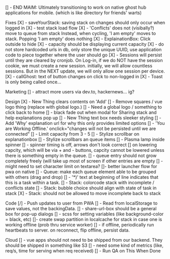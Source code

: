 [] - END MAIM: Ultimately transitioning to work on native ghost hub applications for mobile. (which is like directory for friends' warts)

Fixes
[X] - saveYourStack: saving stack on changes should only occur when logged in 
[X] - test stack load flow 
[X] - 'Conflicts' does not (visibally?) move to queue from stack
      Instead, when cycling, 'I am empty' moves to stack. 
      Popping 'I am empty' does nothing
[X] - ExplainationBox: Click outside to hide
[X] - capacity should be displaying current capacity
[X] - do not store hardcoded urls in db, only store the unique UUID,
use application code to piece together where the user should go
[X] - Sessions will persist until they are cleared by cronjob. On Log-in, if we do NOT have the session cookie, we must create a new session. initially, we will allow countless sessions. But in the NEXT update, we will only allow one session per device. 
[X] - callGhost: text of button changes on click to non-logged in
[X] - Toast is only being called once...

Marketing
[] - attract more users via dev.to, hackernews... ig?

Design
[X] - New Thing clears contents on 'Add'
[] - Remove squares / vue logo thing (replace with global logo.)
[] - Need a global logo / something to click back to home
[] - black fade out when modal for Sharing stack and help explanations pop up
[] - New Thing text box needs sleeker styling
[] - Add 'Why' explanation url for why this only provides limited options
[] - 'You are Working Offline.' onclick="changes will not be persisted until we are connected"
[] - Limit capacity from 3 - 5
[] - Stylize scrollbar on explanationbox
[] - Stylize scrollbars an queue items
[] - Plasma lamp inside spinner
[] - spinner timing is off, arrows don't look correct
[] on lowering capcity, which will be via + and - buttons, capcity cannot be lowered unless there is something empty in the queue. 
[] - queue entry should not grow completely freely (will take up most of screen if other entries are empty
[] - might need to set character limit on textarea?
[]- better launcher flow for pwa on native
[] - Queue: make each queue element able to be grouped with others (drag and drop)
[] - '*)' text at beginning of line indicates that this is a task within a task.
[] - Stack: colorcode stack with incomplete / conflicts state
[] - Stack: bubble choice should align with state of task in stack
[X] - Stack: should not be allowed to move incomplete back to stack

Code
[/] - Push updates to user from PWA
[] - Read from localStorage to save values, not the backingData. 
[] - share-url-box should be a general box for pop-up dialogs
[] - scss for setting variables (like background-color = black, etc)
[]- create swap partition in localcache for stack in case one is working offline (prob thru service worker)
[] - if offline, periodically run heartbeats to server. on reconnect, flip offline, persist data. 

Cloud
[] - vue apps should not need to be shipped from our backend. They should be shipped in something like S3
[] - need some kind of metrics (like, req/s, time for serving when req received)
[] - Run QA on This When Done
